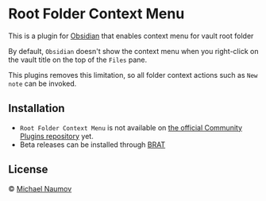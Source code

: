 # Root Folder Context Menu

This is a plugin for [Obsidian](https://obsidian.md/) that enables context menu for vault root folder

By default, `Obsidian` doesn't show the context menu when you right-click on the vault title on the top of the `Files` pane.

This plugins removes this limitation, so all folder context actions such as `New note` can be invoked.

## Installation

- `Root Folder Context Menu` is not available on [the official Community Plugins repository](https://obsidian.md/plugins) yet.
- Beta releases can be installed through [BRAT](https://github.com/TfTHacker/obsidian42-brat)

## License

 © [Michael Naumov](https://github.com/mnaoumov/)
